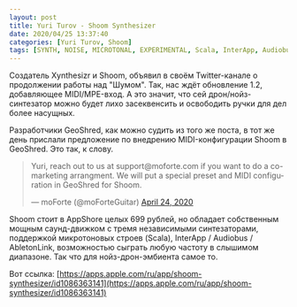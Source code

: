 ```yaml
---
layout: post
title: Yuri Turov - Shoom Synthesizer
date: 2020/04/25 13:37:40
categories: [Yuri Turov, Shoom]
tags: [SYNTH, NOISE, MICROTONAL, EXPERIMENTAL, Scala, InterApp, Audiobus, AbletonLink, iPad]
---
```

Создатель Xynthesizr и Shoom, объявил в своём Twitter-канале о продолжении работы над "Шумом". Так, нас ждёт обновление 1.2, добавляющее MIDI/MPE-вход. А это значит, что сей дрон/нойз-синтезатор можно будет лихо засеквенсить и освободить ручки для дел более насущных.

Разработчики GeoShred, как можно судить из того же поста, в тот же день прислали предложение по внедрению MIDI-конфигурации Shoom в GeoShred. Это так, к слову.

<blockquote class="twitter-tweet"><p lang="en" dir="ltr">Yuri, reach out to us at support@moforte.com if you want to do a co-marketing arrangment. We will put a special preset and MIDI configuration in GeoShred for Shoom.</p>&mdash; moForte (@moForteGuitar) <a href="https://twitter.com/moForteGuitar/status/1253790884664979456?ref_src=twsrc%5Etfw">April 24, 2020</a></blockquote> <script async src="https://platform.twitter.com/widgets.js" charset="utf-8"></script>

Shoom стоит в AppShore целых 699 рублей, но обладает собственным мощным саунд-движком с тремя независимыми синтезаторами, поддержкой микротоновых строев (Scala), InterApp / Audiobus / AbletonLink, возможностью сыграть любую частоту в слышимом диапазоне. Так что для нойз-дрон-эмбиента самое то.

Вот ссылка: [https://apps.apple.com/ru/app/shoom-synthesizer/id1086363141](https://apps.apple.com/ru/app/shoom-synthesizer/id1086363141)
